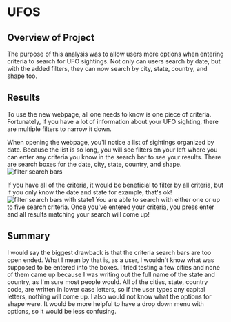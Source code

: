 # UFOS

## Overview of Project

The purpose of this analysis was to allow users more options when entering criteria to search for UFO
sightings. Not only can users search by date, but with the added filters, they can now search by city, state, 
country, and shape too.

## Results

To use the new webpage, all one needs to know is one piece of criteria. Fortunately, if you have a lot of information
about your UFO sighting, there are multiple filters to narrow it down. 

When opening the webpage, you'll notice a list of sightings organized by date. Because the list is so long, you 
will see filters on your left where you can enter any criteria you know in the search bar to see your results. 
There are search boxes for the date, city, state, country, and shape. ![filter search bars](https://user-images.githubusercontent.com/99292945/169913282-e32555bd-4fe0-47c9-8ce5-954045a9140a.png)

If you have all of the criteria, it would be beneficial to filter by all criteria, but if you only know the date 
and state for example, that's ok! 
![filter search bars with state1](https://user-images.githubusercontent.com/99292945/169913302-6dd22297-289a-45eb-802d-4ed78a08feb4.png) You are able to search with either one or up to five search criteria. Once 
you've entered your criteria, you press enter and all results matching your search will come up! 

## Summary

I would say the biggest drawback is that the criteria search bars are too open ended. What I mean by that is, 
as a user, I wouldn't know what was supposed to be entered into the boxes. I tried testing a few cities and none of 
them came up because I was writing out the full name of the state and country, as I'm sure most people would. All of
the cities, state, country code, are written in lower case letters, so if the user types any capital letters, 
nothing will come up. I also would not know what the options for shape were. It would be more helpful to have a 
drop down menu with options, so it would be less confusing.
